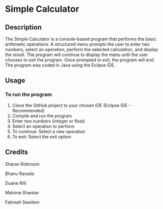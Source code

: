 # **Simple Calculator**

## **Description**
The Simple Calculator is a console-based program that performs the basic arithmetic operations. A structured menu prompts the user to enter two numbers, select an operation, perform the selected calculation, and display the result. The program will continue to display the menu until the user chooses to exit the program. Once prompted to exit, the program will end. The program was coded in Java using the Eclipse IDE.

## **Usage**
### To run the program
1. Clone the GitHub project to your chosen IDE (Eclipse IDE - Recommended)
2. Compile and run the program
3. Enter two numbers (integer or float)
4. Select an operation to perform
5. To continue: Select a new operation
6. To exit: Select the exit option

## **Credits**
Sharan Robinson

Bhanu Ravada

Duane Rilli

Mahima Shankar

Fatimah Sweilem
